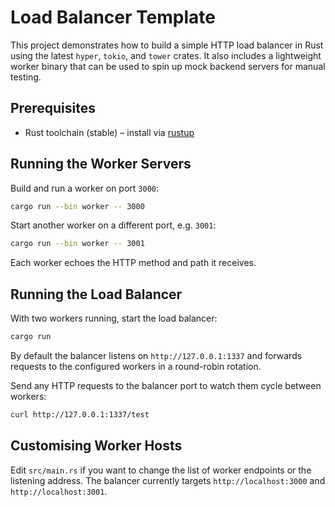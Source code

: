 # Load Balancer Template

This project demonstrates how to build a simple HTTP load balancer in Rust using the latest `hyper`, `tokio`, and `tower` crates. It also includes a lightweight worker binary that can be used to spin up mock backend servers for manual testing.

## Prerequisites

- Rust toolchain (stable) – install via [rustup](https://rustup.rs/)

## Running the Worker Servers

Build and run a worker on port `3000`:

```bash
cargo run --bin worker -- 3000
```

Start another worker on a different port, e.g. `3001`:

```bash
cargo run --bin worker -- 3001
```

Each worker echoes the HTTP method and path it receives.

## Running the Load Balancer

With two workers running, start the load balancer:

```bash
cargo run
```

By default the balancer listens on `http://127.0.0.1:1337` and forwards requests to the configured workers in a round-robin rotation.

Send any HTTP requests to the balancer port to watch them cycle between workers:

```bash
curl http://127.0.0.1:1337/test
```

## Customising Worker Hosts

Edit `src/main.rs` if you want to change the list of worker endpoints or the listening address. The balancer currently targets `http://localhost:3000` and `http://localhost:3001`.
